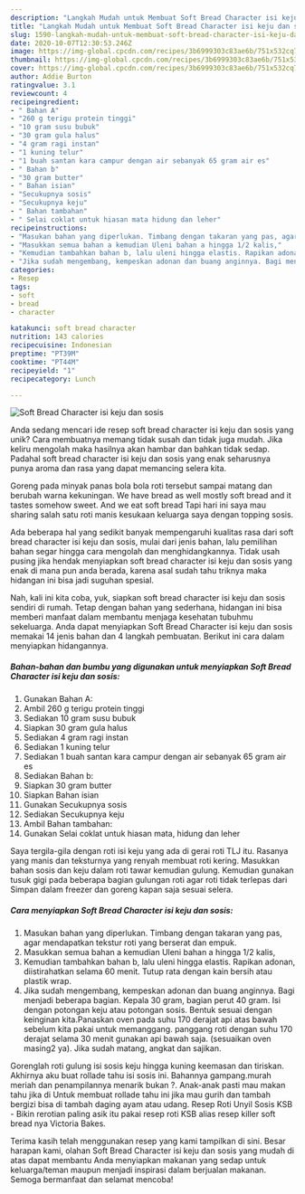 ```yaml
---
description: "Langkah Mudah untuk Membuat Soft Bread Character isi keju dan sosis yang Lezat"
title: "Langkah Mudah untuk Membuat Soft Bread Character isi keju dan sosis yang Lezat"
slug: 1590-langkah-mudah-untuk-membuat-soft-bread-character-isi-keju-dan-sosis-yang-lezat
date: 2020-10-07T12:30:53.246Z
image: https://img-global.cpcdn.com/recipes/3b6999303c83ae6b/751x532cq70/soft-bread-character-isi-keju-dan-sosis-foto-resep-utama.jpg
thumbnail: https://img-global.cpcdn.com/recipes/3b6999303c83ae6b/751x532cq70/soft-bread-character-isi-keju-dan-sosis-foto-resep-utama.jpg
cover: https://img-global.cpcdn.com/recipes/3b6999303c83ae6b/751x532cq70/soft-bread-character-isi-keju-dan-sosis-foto-resep-utama.jpg
author: Addie Burton
ratingvalue: 3.1
reviewcount: 4
recipeingredient:
- " Bahan A"
- "260 g terigu protein tinggi"
- "10 gram susu bubuk"
- "30 gram gula halus"
- "4 gram ragi instan"
- "1 kuning telur"
- "1 buah santan kara campur dengan air sebanyak 65 gram air es"
- " Bahan b"
- "30 gram butter"
- " Bahan isian"
- "Secukupnya sosis"
- "Secukupnya keju"
- " Bahan tambahan"
- " Selai coklat untuk hiasan mata hidung dan leher"
recipeinstructions:
- "Masukan bahan yang diperlukan. Timbang dengan takaran yang pas, agar mendapatkan tekstur roti yang berserat dan empuk."
- "Masukkan semua bahan a kemudian Uleni bahan a hingga 1/2 kalis,"
- "Kemudian tambahkan bahan b, lalu uleni hingga elastis. Rapikan adonan, diistirahatkan selama 60 menit. Tutup rata dengan kain bersih atau plastik wrap."
- "Jika sudah mengembang, kempeskan adonan dan buang anginnya. Bagi menjadi beberapa bagian. Kepala 30 gram, bagian perut 40 gram. Isi dengan potongan keju atau potongan sosis. Bentuk sesuai dengan keinginan kita.Panaskan oven pada suhu 170 derajat api atas bawah sebelum kita pakai untuk memanggang. panggang roti dengan suhu 170 derajat selama 30 menit gunakan api bawah saja. (sesuaikan oven masing2 ya). Jika sudah matang, angkat dan sajikan."
categories:
- Resep
tags:
- soft
- bread
- character

katakunci: soft bread character 
nutrition: 143 calories
recipecuisine: Indonesian
preptime: "PT39M"
cooktime: "PT44M"
recipeyield: "1"
recipecategory: Lunch

---
```



![Soft Bread Character isi keju dan sosis](https://img-global.cpcdn.com/recipes/3b6999303c83ae6b/751x532cq70/soft-bread-character-isi-keju-dan-sosis-foto-resep-utama.jpg)

Anda sedang mencari ide resep soft bread character isi keju dan sosis yang unik? Cara membuatnya memang tidak susah dan tidak juga mudah. Jika keliru mengolah maka hasilnya akan hambar dan bahkan tidak sedap. Padahal soft bread character isi keju dan sosis yang enak seharusnya punya aroma dan rasa yang dapat memancing selera kita.

Goreng pada minyak panas bola bola roti tersebut sampai matang dan berubah warna kekuningan. We have bread as well mostly soft bread and it tastes somehow sweet. And we eat soft bread Tapi hari ini saya mau sharing salah satu roti manis kesukaan keluarga saya dengan topping sosis.

Ada beberapa hal yang sedikit banyak mempengaruhi kualitas rasa dari soft bread character isi keju dan sosis, mulai dari jenis bahan, lalu pemilihan bahan segar hingga cara mengolah dan menghidangkannya. Tidak usah pusing jika hendak menyiapkan soft bread character isi keju dan sosis yang enak di mana pun anda berada, karena asal sudah tahu triknya maka hidangan ini bisa jadi suguhan spesial.


Nah, kali ini kita coba, yuk, siapkan soft bread character isi keju dan sosis sendiri di rumah. Tetap dengan bahan yang sederhana, hidangan ini bisa memberi manfaat dalam membantu menjaga kesehatan tubuhmu sekeluarga. Anda dapat menyiapkan Soft Bread Character isi keju dan sosis memakai 14 jenis bahan dan 4 langkah pembuatan. Berikut ini cara dalam menyiapkan hidangannya.

<!--inarticleads1-->

##### Bahan-bahan dan bumbu yang digunakan untuk menyiapkan Soft Bread Character isi keju dan sosis:

1. Gunakan  Bahan A:
1. Ambil 260 g terigu protein tinggi
1. Sediakan 10 gram susu bubuk
1. Siapkan 30 gram gula halus
1. Sediakan 4 gram ragi instan
1. Sediakan 1 kuning telur
1. Sediakan 1 buah santan kara campur dengan air sebanyak 65 gram air es
1. Sediakan  Bahan b:
1. Siapkan 30 gram butter
1. Siapkan  Bahan isian
1. Gunakan Secukupnya sosis
1. Sediakan Secukupnya keju
1. Ambil  Bahan tambahan:
1. Gunakan  Selai coklat untuk hiasan mata, hidung dan leher


Saya tergila-gila dengan roti isi keju yang ada di gerai roti TLJ itu. Rasanya yang manis dan teksturnya yang renyah membuat roti kering. Masukkan bahan sosis dan keju dalam roti tawar kemudian gulung. Kemudian gunakan tusuk gigi pada beberapa bagian gulungan roti agar roti tidak terlepas dari Simpan dalam freezer dan goreng kapan saja sesuai selera. 

<!--inarticleads2-->

##### Cara menyiapkan Soft Bread Character isi keju dan sosis:

1. Masukan bahan yang diperlukan. Timbang dengan takaran yang pas, agar mendapatkan tekstur roti yang berserat dan empuk.
1. Masukkan semua bahan a kemudian Uleni bahan a hingga 1/2 kalis,
1. Kemudian tambahkan bahan b, lalu uleni hingga elastis. Rapikan adonan, diistirahatkan selama 60 menit. Tutup rata dengan kain bersih atau plastik wrap.
1. Jika sudah mengembang, kempeskan adonan dan buang anginnya. Bagi menjadi beberapa bagian. Kepala 30 gram, bagian perut 40 gram. Isi dengan potongan keju atau potongan sosis. Bentuk sesuai dengan keinginan kita.Panaskan oven pada suhu 170 derajat api atas bawah sebelum kita pakai untuk memanggang. panggang roti dengan suhu 170 derajat selama 30 menit gunakan api bawah saja. (sesuaikan oven masing2 ya). Jika sudah matang, angkat dan sajikan.


Gorenglah roti gulung isi sosis keju hingga kuning keemasan dan tiriskan. Akhirnya aku buat rollade tahu isi sosis ini. Bahannya gampang.murah meriah dan penampilannya menarik bukan ?. Anak-anak pasti mau makan tahu jika di Untuk membuat rollade tahu ini jika mau gurih dan tambah bergizi bisa di tambah daging ayam atau udang. Resep Roti Unyil Sosis KSB - Bikin rerotian paling asik itu pakai resep roti KSB alias resep killer soft bread nya Victoria Bakes. 

Terima kasih telah menggunakan resep yang kami tampilkan di sini. Besar harapan kami, olahan Soft Bread Character isi keju dan sosis yang mudah di atas dapat membantu Anda menyiapkan makanan yang sedap untuk keluarga/teman maupun menjadi inspirasi dalam berjualan makanan. Semoga bermanfaat dan selamat mencoba!
